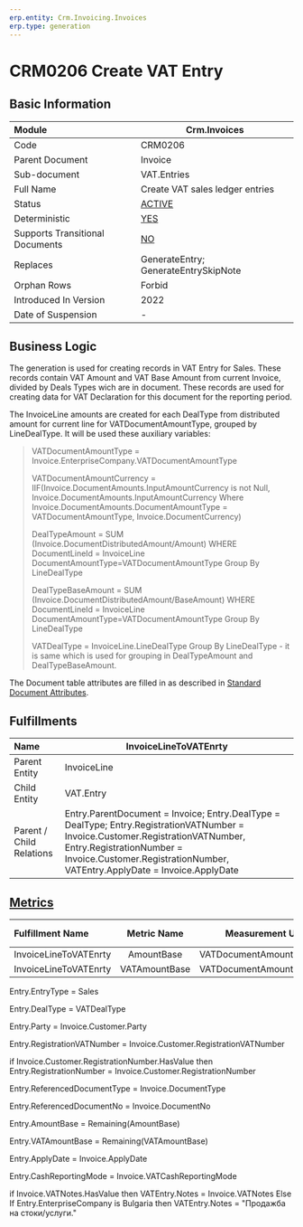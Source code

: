 ```yaml
---
erp.entity: Crm.Invoicing.Invoices
erp.type: generation
---
```


# CRM0206 Create VAT Entry

## Basic Information

| Module                          | Crm.Invoices                                               |
| :------------------------------ | ---------------------------------------------------------- |
| Code                            | CRM0206                                                    |
| Parent Document                 | Invoice                                                    |
| Sub-document                    | VAT.Entries                                                |
| Full Name                       | Create VAT sales ledger entries                            |
| Status                          | [ACTIVE](xref:generation-procedures)                       |
| Deterministic                   | [YES](xref:document-generation-and-transitional-documents) |
| Supports Transitional Documents | [NO](xref:document-generation-and-transitional-documents)  |
| Replaces                        | GenerateEntry; GenerateEntrySkipNote                       |
| Orphan Rows                     | Forbid                                                     |
| Introduced In Version           | 2022                                                       |
| Date of Suspension              | -                                                          |

## Business Logic

The generation is used for creating records in VAT Entry for Sales. These records contain VAT Amount and VAT Base Amount from current Invoice, divided by Deals Types wich are in document. These records are used for creating data for VAT Declaration for this document for the reporting period.

The InvoiceLine amounts are created for each DealType from distributed amount for current line for VATDocumentAmountType, grouped by LineDealType. It will be used these auxiliary variables:

> VATDocumentAmountType = Invoice.EnterpriseCompany.VATDocumentAmountType
> 
> VATDocumentAmountCurrency = IIF(Invoice.DocumentAmounts.InputAmountCurrency is not Null, Invoice.DocumentAmounts.InputAmountCurrency Where Invoice.DocumentAmounts.DocumentAmountType = VATDocumentAmountType, Invoice.DocumentCurrency)
>
> DealTypeAmount = SUM (Invoice.DocumentDistributedAmount/Amount) WHERE DocumentLineId = InvoiceLine DocumentAmountType=VATDocumentAmountType Group By LineDealType
>
> DealTypeBaseAmount = SUM (Invoice.DocumentDistributedAmount/BaseAmount) WHERE DocumentLineId = InvoiceLine DocumentAmountType=VATDocumentAmountType Group By LineDealType
>
> VATDealType = InvoiceLine.LineDealType Group By LineDealType - it is same which is used for grouping in DealTypeAmount and DealTypeBaseAmount.



The Document table attributes are filled in as described in [Standard Document Attributes](../reference/standard-document-attributes.md).

## Fulfillments

| Name                     | InvoiceLineToVATEnrty                                        |
| :----------------------- | ------------------------------------------------------------ |
| Parent Entity            | InvoiceLine                                                  |
| Child Entity             | VAT.Entry                                                    |
| Parent / Child Relations | Entry.ParentDocument = Invoice; Entry.DealType = DealType; Entry.RegistrationVATNumber = Invoice.Customer.RegistrationVATNumber, Entry.RegistrationNumber = Invoice.Customer.RegistrationNumber, VATEntry.ApplyDate = Invoice.ApplyDate |

## [Metrics](../reference/metrics.md)

| Fulfillment Name      |  Metric Name  |     Measurement Unit      | Parent Value       | Child Value         | New Record |
| :-------------------- | :-----------: | :-----------------------: | :----------------- | :------------------ | :--------- |
| InvoiceLineToVATEnrty |  AmountBase   | VATDocumentAmountCurrency | DealTypeAmount     | Entry.AmountBase    | YES        |
| InvoiceLineToVATEnrty | VATAmountBase | VATDocumentAmountCurrency | DealTypeBaseAmount | Entry.VATAmountBase | YES        |

Entry.EntryType = Sales

Entry.DealType = VATDealType

Entry.Party = Invoice.Customer.Party

Entry.RegistrationVATNumber = Invoice.Customer.RegistrationVATNumber

if Invoice.Customer.RegistrationNumber.HasValue then
    Entry.RegistrationNumber = Invoice.Customer.RegistrationNumber
    
Entry.ReferencedDocumentType = Invoice.DocumentType

Entry.ReferencedDocumentNo = Invoice.DocumentNo

Entry.AmountBase = Remaining(AmountBase)

Entry.VATAmountBase = Remaining(VATAmountBase)

Entry.ApplyDate = Invoice.ApplyDate

Entry.CashReportingMode = Invoice.VATCashReportingMode

if Invoice.VATNotes.HasValue then
    VATEntry.Notes = Invoice.VATNotes
    Else If  Entry.EnterpriseCompany is Bulgaria then VATEntry.Notes = "Продажба на стоки/услуги."

